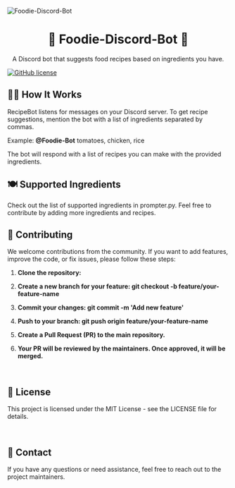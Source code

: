 ![Foodie-Discord-Bot](https://github.com/tonima26122004/Foodie-Discord-Bot/assets/113163028/04b3d7fd-d427-45f6-99ac-a6330359dab4)

<h1 align="center">🍔 Foodie-Discord-Bot 🤖</h1>
<p align="center">
  A Discord bot that suggests food recipes based on ingredients you have.
</p>

<a href="https://github.com/TechSpectraDWN/Foodie-Discord-Bot/blob/master/LICENSE">![GitHub license](https://img.shields.io/badge/license-MIT-blue.svg)</a>



## 👩‍🍳 How It Works ##

RecipeBot listens for messages on your Discord server. To get recipe suggestions, mention the bot with a list of ingredients separated by commas.

Example: **@Foodie-Bot** tomatoes, chicken, rice

The bot will respond with a list of recipes you can make with the provided ingredients. <br>

## 🍽️ Supported Ingredients ##
Check out the list of supported ingredients in prompter.py. Feel free to contribute by adding more ingredients and recipes. <br>

## 🤝 Contributing ##
We welcome contributions from the community. If you want to add features, improve the code, or fix issues, please follow these steps:

1. **Clone the repository:**

2. **Create a new branch for your feature: git checkout -b feature/your-feature-name**

3. **Commit your changes: git commit -m 'Add new feature'**

4. **Push to your branch: git push origin feature/your-feature-name**

5. **Create a Pull Request (PR) to the main repository.**

6. **Your PR will be reviewed by the maintainers. Once approved, it will be merged.**

<br>

## 📝 License ##
This project is licensed under the MIT License - see the LICENSE file for details.

<br>

## 📧 Contact ##
If you have any questions or need assistance, feel free to reach out to the project maintainers.

